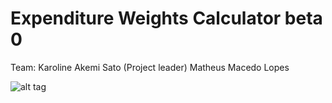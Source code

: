 # Expenditure Weights Calculator beta 0

Team: Karoline Akemi Sato (Project leader) 
      Matheus Macedo Lopes
      
      
![alt tag](http://i.imgur.com/i8hzgg9.png)
